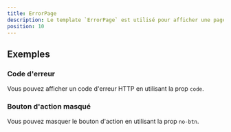 ```yaml
---
title: ErrorPage
description: Le template `ErrorPage` est utilisé pour afficher une page d'erreur.
position: 10
---
```


<doc-tabs>

<doc-tab-item label="Utilisation">

<doc-usage name="error-page"></doc-usage>

## Exemples

### Code d'erreur

Vous pouvez afficher un code d'erreur HTTP en utilisant la prop `code`.

<doc-example file="error-page/code"></doc-example>

### Bouton d'action masqué

Vous pouvez masquer le bouton d'action en utilisant la prop `no-btn`.

<doc-example file="error-page/no-btn"></doc-example>

</doc-tab-item>

<doc-tab-item label="API">
<doc-api name="error-page"></doc-api>
</doc-tab-item>

</doc-tabs>
